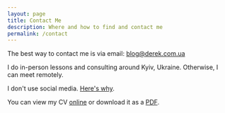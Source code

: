 ```yaml
---
layout: page
title: Contact Me 
description: Where and how to find and contact me 
permalink: /contact 
---
```


The best way to contact me is via email: blog@derek.com.ua

I do in-person lessons and consulting around Kyiv, Ukraine. Otherwise, I can meet remotely. 

I don't use social media. [Here's why][0]. 

You can view my CV [online][1] or download it as a [PDF][2].

[0]: https://www.nytimes.com/2016/11/20/jobs/quit-social-media-your-career-may-depend-on-it.html?_r=0 
[1]: /cv
[2]: /pages/cv-kedziora.pdf

